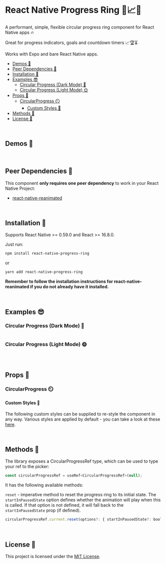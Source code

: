 # React Native Progress Ring 🛟📈✅

<!-- [![license](https://img.shields.io/github/license/mashape/apistatus.svg?style=for-the-badge)]()
![platforms](https://img.shields.io/badge/platforms-Android%20%7C%20iOS%20%7C%20Web-brightgreen.svg?style=for-the-badge&colorB=191A17)
[![Version](https://img.shields.io/npm/v/react-native-timer-picker.svg?style=for-the-badge)](https://www.npmjs.com/package/react-native-timer-picker)
[![npm](https://img.shields.io/npm/dt/react-native-timer-picker.svg?style=for-the-badge)](https://www.npmjs.com/package/react-native-timer-picker) -->

A performant, simple, flexible circular progress ring component for React Native apps 🔥

Great for progress indicators, goals and countdown timers 📈🏆⏳

Works with Expo and bare React Native apps.

- [Demos 📱](#demos-)
- [Peer Dependencies 👶](#peer-dependencies-)
- [Installation 🚀](#installation-)
- [Examples 😎](#examples-)
    - [Circular Progress (Dark Mode) 🌚](#circular-progress-dark-mode-)
    - [Circular Progress (Light Mode) 🌞](#circular-progress-light-mode-)
- [Props 💅](#props-)
    - [CircularProgress ⏲️](#circularprogress-️)
        - [Custom Styles 👗](#custom-styles-)
- [Methods 🔄](#methods-)
- [License 📝](#license-)

<br>

## Demos 📱

<br>

## Peer Dependencies 👶

This component **only requires one peer dependency** to work in your React Native Project:

-   [react-native-reanimated](https://docs.swmansion.com/react-native-reanimated/docs/fundamentals/installation/)

<br>

## Installation 🚀

Supports React Native >= 0.59.0 and React >= 16.8.0.

Just run:

```bash
npm install react-native-progress-ring
```

or

```bash
yarn add react-native-progress-ring
```

**Remember to follow the installation instructions for react-native-reanimated if you do not already have it installed.**

<br>

## Examples 😎

### Circular Progress (Dark Mode) 🌚

```jsx

```

<!-- <img src="demos/example1.gif" width="250" height="550"/> -->

### Circular Progress (Light Mode) 🌞

```jsx

```

<!-- <img src="demos/example2.gif" width="250" height="550"/> -->

<br>

## Props 💅

### CircularProgress ⏲️

#### Custom Styles 👗

The following custom styles can be supplied to re-style the component in any way. Various styles are applied by default - you can take a look at these [here](src/components/CircularProgress/CircularProgress.styles.ts).

<br>

## Methods 🔄

The library exposes a CircularProgressRef type, which can be used to type your ref to the picker:

```javascript
const circularProgressRef = useRef<CircularProgressRef>(null);
```

It has the following available methods:

`reset` - imperative method to reset the progress ring to its initial state. The `startInPausedState` option defines whether the animation will play when this is called. If that option is not defined, it will fall back to the `startInPausedState` prop (if defined).

```javascript
circularProgressRef.current.reset(options?: { startInPausedState?: boolean });
```

<br>

## License 📝

This project is licensed under the [MIT License](LICENSE).
